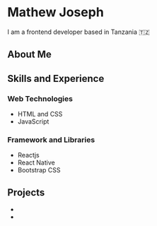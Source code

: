 # Mathew Joseph

I am a frontend developer based in Tanzania 🇹🇿

## About Me

## Skills and Experience

### Web Technologies
- HTML and CSS
- JavaScript

### Framework and Libraries
- Reactjs
- React Native
- Bootstrap CSS

## Projects
- 
-
